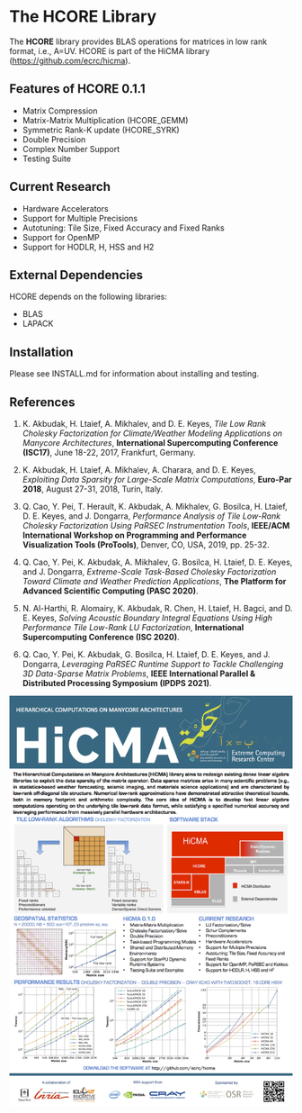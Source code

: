 The HCORE Library
===========================================================
The **HCORE** library provides BLAS operations for matrices
in low rank format, i.e., A=UV. HCORE is part of the HiCMA
library (https://github.com/ecrc/hicma).


Features of HCORE 0.1.1
-----------------------------
* Matrix Compression 
* Matrix-Matrix Multiplication (HCORE_GEMM)
* Symmetric Rank-K update (HCORE_SYRK)
* Double Precision
* Complex Number Support
* Testing Suite


Current Research
----------------
* Hardware Accelerators
* Support for Multiple Precisions
* Autotuning: Tile Size, Fixed Accuracy and Fixed Ranks
* Support for OpenMP
* Support for HODLR, H, HSS and H2 


External Dependencies
---------------------
HCORE depends on the following libraries:
* BLAS
* LAPACK

Installation
------------

Please see INSTALL.md for information about installing and testing.


References
-----------
1. K. Akbudak, H. Ltaief, A. Mikhalev, and D. E. Keyes, *Tile Low Rank Cholesky Factorization for 
Climate/Weather Modeling Applications on Manycore Architectures*, **International Supercomputing 
Conference (ISC17)**, June 18-22, 2017, Frankfurt, Germany.

2. K. Akbudak, H. Ltaief, A. Mikhalev, A. Charara, and D. E. Keyes, *Exploiting Data Sparsity for Large-Scale Matrix Computations*, **Euro-Par 2018**, August 27-31, 2018, Turin, Italy.

3. Q. Cao, Y. Pei, T. Herault, K. Akbudak, A. Mikhalev, G. Bosilca, H. Ltaief, D. E. Keyes, and J. Dongarra, *Performance Analysis of Tile Low-Rank Cholesky Factorization Using PaRSEC Instrumentation Tools*, **IEEE/ACM International Workshop on Programming and Performance Visualization Tools (ProTools)**, Denver, CO, USA, 2019, pp. 25-32.

4. Q. Cao, Y. Pei, K. Akbudak, A. Mikhalev, G. Bosilca, H. Ltaief, D. E. Keyes, and J. Dongarra, *Extreme-Scale Task-Based Cholesky Factorization Toward Climate and Weather Prediction Applications*, **The Platform for Advanced Scientific Computing (PASC 2020)**.

5. N. Al-Harthi, R. Alomairy, K. Akbudak, R. Chen, H. Ltaief, H. Bagci, and D. E. Keyes, *Solving Acoustic Boundary Integral Equations Using High Performance Tile Low-Rank LU Factorization*, **International Supercomputing Conference (ISC 2020)**.

6. Q. Cao, Y. Pei, K. Akbudak, G. Bosilca, H. Ltaief, D. E. Keyes, and J. Dongarra, *Leveraging PaRSEC Runtime Support to Tackle Challenging 3D Data-Sparse Matrix Problems*, **IEEE International Parallel & Distributed Processing Symposium (IPDPS 2021)**.

![Handout](docs/HiCMA-handout-SC17.png)
